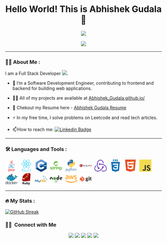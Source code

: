 <h1 align="center">Hello World! This is Abhishek Gudala 👋</h1>
<p align="center">
  <img src="https://i.pinimg.com/originals/e1/f3/41/e1f3413bf5036045713341394f617225.gif" height="200"/>
</p>

<p align="center">
  <img src="https://readme-typing-svg.herokuapp.com/?lines=Software+Development+Engineer;Full+Stack+Developer;React+Developer;" />
</p>

---

### :man_technologist: About Me :
I am a Full Stack Developer <img src="https://media.giphy.com/media/WUlplcMpOCEmTGBtBW/giphy.gif" width="30">.
- :telescope: I’m a Software Development Engineer, contributing to frontend and backend for building web applications.


- 👨‍💻 All of my projects are available at [Abhishek_Gudala.github.io/](https://abhi939.github.io/Portfolio/)

- 📄 Chekout my Resume here - [Abhishek Gudala Resume](https://abhi939.github.io/Portfolio/Resume..pdf)

- :zap: In my free time, I solve problems on Leetcode and read tech articles.

- :mailbox:How to reach me: [![Linkedin Badge](https://img.shields.io/badge/-Abhi-blue?style=flat&logo=Linkedin&logoColor=white)](https://www.linkedin.com/in/gudala-abhishek-b044a1201)
---

### :hammer_and_wrench: Languages and Tools :
<div>
  <img src="https://github.com/devicons/devicon/blob/master/icons/java/java-original-wordmark.svg" title="Java" alt="Java" width="40" height="40"/>&nbsp;
  <img src="https://github.com/devicons/devicon/blob/master/icons/react/react-original-wordmark.svg" title="React" alt="React" width="40" height="40"/>&nbsp;
  <img src="https://github.com/devicons/devicon/blob/master/icons/cplusplus/cplusplus-original.svg" title="C++" alt="C++" width="40" height="40"/>&nbsp;
  <img src="https://github.com/devicons/devicon/blob/master/icons/spring/spring-original-wordmark.svg" title="Spring" alt="Spring" width="40" height="40"/>&nbsp;
  <img src="https://github.com/devicons/devicon/blob/master/icons/python/python-original-wordmark.svg" title="Python" alt="Python" width="40" height="40"/>&nbsp;
  <img src="https://github.com/devicons/devicon/blob/master/icons/angularjs/angularjs-original-wordmark.svg" title="Angular" alt="Angular" width="40" height="40"/>&nbsp;
  <img src="https://github.com/devicons/devicon/blob/master/icons/redux/redux-original.svg" title="Redux" alt="Redux " width="40" height="40"/>&nbsp;
  <img src="https://github.com/devicons/devicon/blob/master/icons/css3/css3-plain-wordmark.svg"  title="CSS3" alt="CSS" width="40" height="40"/>&nbsp;
  <img src="https://github.com/devicons/devicon/blob/master/icons/html5/html5-original.svg" title="HTML5" alt="HTML" width="40" height="40"/>&nbsp;
  <img src="https://github.com/devicons/devicon/blob/master/icons/javascript/javascript-original.svg" title="JavaScript" alt="JavaScript" width="40" height="40"/>&nbsp;
  <img src="https://github.com/devicons/devicon/blob/master/icons/docker/docker-original-wordmark.svg" title="Docker" alt="Docker" width="40" height="40"/>&nbsp;
  <img src="https://github.com/devicons/devicon/blob/master/icons/ruby/ruby-original-wordmark.svg" title="Ruby"  alt="Ruby" width="40" height="40"/>&nbsp;
  <img src="https://github.com/devicons/devicon/blob/master/icons/mysql/mysql-original-wordmark.svg" title="MySQL"  alt="MySQL" width="40" height="40"/>&nbsp;
  <img src="https://github.com/devicons/devicon/blob/master/icons/nodejs/nodejs-original-wordmark.svg" title="NodeJS" alt="NodeJS" width="40" height="40"/>&nbsp;
  <img src="https://github.com/devicons/devicon/blob/master/icons/amazonwebservices/amazonwebservices-plain-wordmark.svg" title="AWS" alt="AWS" width="40" height="40"/>&nbsp;
  <img src="https://github.com/devicons/devicon/blob/master/icons/git/git-original-wordmark.svg" title="Git" **alt="Git" width="40" height="40"/>
</div>

---

### :fire: My Stats :
[![GitHub Streak](http://github-readme-streak-stats.herokuapp.com?user=Abhi939&theme=dark&background=000000)](https://git.io/streak-stats)

### 🤝🏻 &nbsp;Connect with Me

<p align="center">
<a href="https://abhi939.github.io/Portfolio/"><img src="https://img.shields.io/badge/-Website-00A5E9?style=flat&logo=googlechrome&logoColor=white"/></a>
<a href="mailto:abhigudala939@gmail.com"><img src="https://img.shields.io/badge/-Mail-D14836?style=flat&logo=Gmail&logoColor=white"/></a>
<a href="https://www.linkedin.com/in/gudala-abhishek-b044a1201"><img src="https://img.shields.io/badge/-LinkedIn-0077B5?style=flat&logo=Linkedin&logoColor=white"/></a>
<a href="https://leetcode.com/u/Abhi939/"><img src="https://img.shields.io/badge/LeetCode-000000?style=flat&logo=leetcode&logoColor=white"/></a>
<a href="https://www.hackerrank.com/profile/abhigudala99"><img src="https://img.shields.io/badge/-Hackerrank-32CD30?style=flat&logo=hackerrank&logoColor=white"/></a>

</p>

